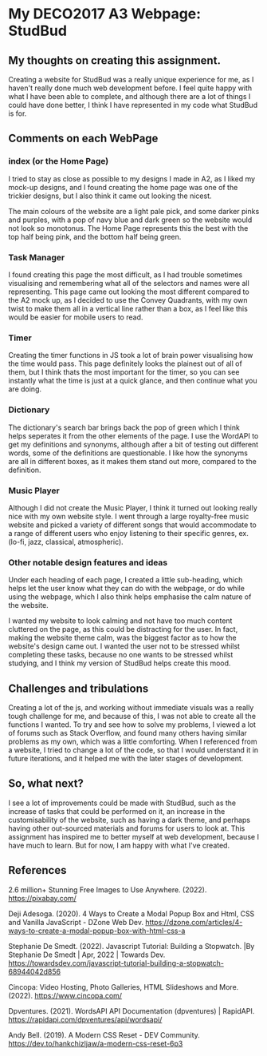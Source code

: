# My DECO2017 A3 Webpage: StudBud

## My thoughts on creating this assignment.

Creating a website for StudBud was a really unique experience for me, as I haven't really done much web development before.  I feel quite happy with what I have been able to complete, and although there are a lot of things I could have done better, I think I have represented in my code what StudBud is for.

## Comments on each WebPage
### index (or the Home Page)

I tried to stay as close as possible to my designs I made in A2, as I liked my mock-up designs, and I found creating the home page was one of the trickier designs, but I also think it came out looking the nicest.

The main colours of the website are a light pale pick, and some darker pinks and purples, with a pop of navy blue and dark green so the website would not look so monotonus.  The Home Page represents this the best with the top half being pink, and the bottom half being green.

### Task Manager

I found creating this page the most difficult, as I had trouble sometimes visualising and remembering what all of the selectors and names were all representing.  This page came out looking the most different compared to the A2 mock up, as I decided to use the Convey Quadrants, with my own twist to make them all in a vertical line rather than a box, as I feel like this would be easier for mobile users to read.  

### Timer

Creating the timer functions in JS took a lot of brain power visualising how the time would pass.  This page definitely looks the plainest out of all of them, but I think thats the most important for the timer, so you can see instantly what the time is just at a quick glance, and then continue what you are doing.

### Dictionary

The dictionary's search bar brings back the pop of green which I think helps seperates it from the other elements of the page.  I use the WordAPI to get my definitions and synonyms, although after a bit of testing out different words, some of the definitions are questionable.  I like how the synonyms are all in different boxes, as it makes them stand out more, compared to the definition.

### Music Player

Although I did not create the Music Player, I think it turned out looking really nice with my own website style.  I went through a large royalty-free music website and picked a variety of different songs that would accommodate to a range of different users who enjoy listening to their specific genres, ex. (lo-fi, jazz, classical, atmospheric).

### Other notable design features and ideas
Under each heading of each page, I created a little sub-heading, which helps let the user know what they can do with the webpage, or do while using the webpage, which I also think helps emphasise the calm nature of the website.  

I wanted my website to look calming and not have too much content cluttered on the page, as this could be distracting for the user.  In fact, making the website theme calm, was the biggest factor as to how the website's design came out.  I wanted the user not to be stressed whilst completing these tasks, because no one wants to be stressed whilst studying, and I think my version of StudBud helps create this mood.

## Challenges and tribulations
Creating a lot of the js, and working without immediate visuals was a really tough challenge for me, and because of this, I was not able to create all the functions I wanted.  To try and see how to solve my problems, I viewed a lot of forums such as Stack Overflow, and found many others having similar problems as my own, which was a little comforting.  When I referenced from a website, I tried to change a lot of the code, so that I would understand it in future iterations, and it helped me with the later stages of development.

## So, what next?
I see a lot of improvements could be made with StudBud, such as the increase of tasks that could be performed on it, an increase in the customisability of the website, such as having a dark theme, and perhaps having other out-sourced materials and forums for users to look at.  This assignment has inspired me to better myself at web development, because I have much to learn.  But for now, I am happy with what I've created.



## References
2.6 million+ Stunning Free Images to Use Anywhere. (2022). https://pixabay.com/

Deji Adesoga. (2020). 4 Ways to Create a Modal Popup Box and Html, CSS and Vanilla JavaScript - DZone Web Dev. https://dzone.com/articles/4-ways-to-create-a-modal-popup-box-with-html-css-a

Stephanie De Smedt. (2022). Javascript Tutorial: Building a Stopwatch. |By Stephanie De Smedt | Apr, 2022 | Towards Dev. https://towardsdev.com/javascript-tutorial-building-a-stopwatch-68944042d856

Cincopa: Video Hosting, Photo Galleries, HTML Slideshows and More. (2022). https://www.cincopa.com/

Dpventures. (2021). WordsAPI API Documentation (dpventures) | RapidAPI. https://rapidapi.com/dpventures/api/wordsapi/

Andy Bell. (2019). A Modern CSS Reset - DEV Community. https://dev.to/hankchizljaw/a-modern-css-reset-6p3

